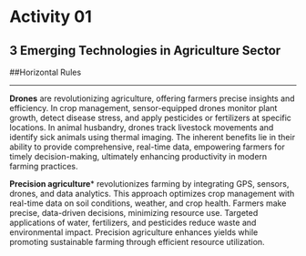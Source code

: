 # Activity 01

## 3 Emerging Technologies in Agriculture Sector
##Horizontal Rules
***
**Drones** are revolutionizing agriculture, offering farmers precise insights and efficiency. In crop management, sensor-equipped drones monitor plant growth, detect disease stress, and apply pesticides or fertilizers at specific locations. In animal husbandry, drones track livestock movements and identify sick animals using thermal imaging. The inherent benefits lie in their ability to provide comprehensive, real-time data, empowering farmers for timely decision-making, ultimately enhancing productivity in modern farming practices.


**Precision agriculture*** revolutionizes farming by integrating GPS, sensors, drones, and data analytics. This approach optimizes crop management with real-time data on soil conditions, weather, and crop health. Farmers make precise, data-driven decisions, minimizing resource use. Targeted applications of water, fertilizers, and pesticides reduce waste and environmental impact. Precision agriculture enhances yields while promoting sustainable farming through efficient resource utilization.